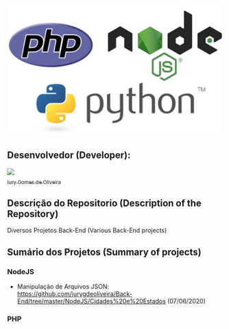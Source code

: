 <p align="center">
  <img src="https://github.com/iurygdeoliveira/Back-End/blob/master/CAPA%20PRINCIPAL.jpg">
</p>

## Desenvolvedor (Developer):

[<img src="https://avatars3.githubusercontent.com/u/30157522?s=460&u=30d3397df3e4655b6fa8047ac27052569cf7db78&v=4" width=115><br><sub>Iury Gomes de Oliveira</sub>](https://github.com/iurygdeoliveira)

## Descrição do Repositorio (Description of the Repository)

Diversos Projetos Back-End (Various Back-End projects)

## Sumário dos Projetos (Summary of projects)

### NodeJS

- Manipulação de Arquivos JSON: https://github.com/iurygdeoliveira/Back-End/tree/master/NodeJS/Cidades%20e%20Estados (07/06/2020)

### PHP
